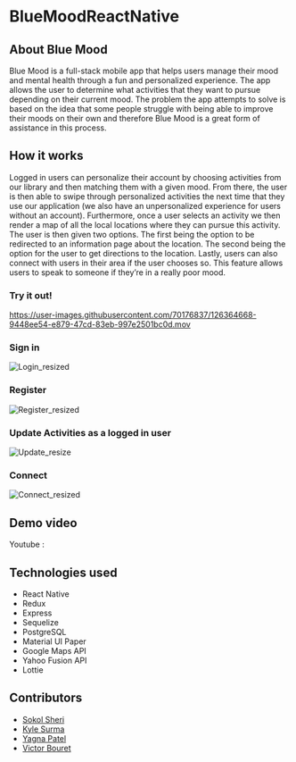 

# BlueMoodReactNative

## About Blue Mood

Blue Mood is a full-stack mobile app that helps users manage their mood and mental health through a fun and personalized experience. The app allows the user to determine what activities that they want to pursue depending on their current mood. The problem the app attempts to solve is based on the idea that some people struggle with being able to improve their moods on their own and therefore Blue Mood is a great form of assistance in this process.

## How it works

Logged in users can personalize their account by choosing activities from our library and then matching them with a given mood. From there, the user is then able to swipe through personalized activities the next time that they use our application (we also have an unpersonalized experience for users without an account). Furthermore, once a user selects an activity we then render a map of all the local locations where they can pursue this activity. The user is then given two options. The first being the option to be redirected to an information page about the location. The second being the option for the user to get directions to the location. Lastly, users can also connect with users in their area if the user chooses so. This feature allows users to speak to someone if they’re in a really poor mood.

### Try it out!

https://user-images.githubusercontent.com/70176837/126364668-9448ee54-e879-47cd-83eb-997e2501bc0d.mov

### Sign in

![Login_resized](https://user-images.githubusercontent.com/70176837/126372919-789bcb76-1836-4d52-b470-1459c7894f48.png)

### Register

![Register_resized](https://user-images.githubusercontent.com/70176837/126372957-84efbe0f-2cb9-41af-9ab8-226e4fefcebf.png)

### Update Activities as a logged in user

![Update_resize](https://user-images.githubusercontent.com/70176837/126372851-92ffcd6f-eec6-4bc2-a6ae-9e810dbf2c16.png)

### Connect

![Connect_resized](https://user-images.githubusercontent.com/70176837/126372801-bc31e4b6-b17f-448f-9caf-33a23d70914f.png)


## Demo video

Youtube :

## Technologies used

- React Native
- Redux
- Express
- Sequelize
- PostgreSQL
- Material UI Paper
- Google Maps API
- Yahoo Fusion API
- Lottie

## Contributors

- [Sokol Sheri](https://github.com/SokolSheri)
- [Kyle Surma](https://github.com/kylesurma)
- [Yagna Patel](https://github.com/yagna11)
- [Victor Bouret](https://github.com/Vicbouret)


